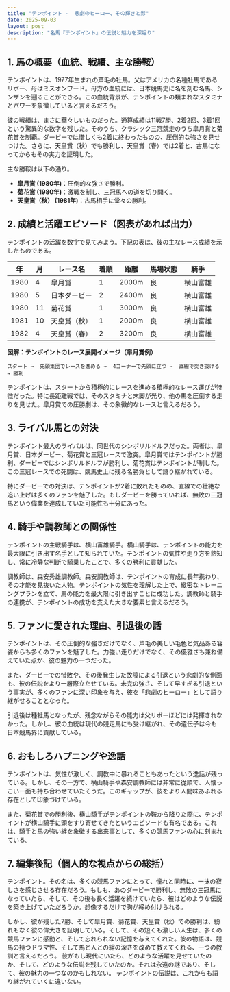 ```yaml
---
title: "テンポイント -  悲劇のヒーロー、その輝きと影"
date: 2025-09-03
layout: post
description: "名馬『テンポイント』の伝説と魅力を深堀り"
---
```


## 1. 馬の概要（血統、戦績、主な勝鞍）

テンポイントは、1977年生まれの芦毛の牡馬。父はアメリカの名種牡馬であるリボー、母はミスオンワード。母方の血統には、日本競馬史に名を刻む名馬、シンザンを遡ることができる。この血統背景が、テンポイントの類まれなスタミナとパワーを象徴していると言えるだろう。

彼の戦績は、まさに華々しいものだった。通算成績は11戦7勝、2着2回、3着1回という驚異的な数字を残した。そのうち、クラシック三冠競走のうち皐月賞と菊花賞を制覇。ダービーでは惜しくも2着に終わったものの、圧倒的な強さを見せつけた。さらに、天皇賞（秋）でも勝利し、天皇賞（春）では2着と、古馬になってからもその実力を証明した。

主な勝鞍は以下の通り。

* **皐月賞 (1980年)**：圧倒的な強さで勝利。
* **菊花賞 (1980年)**：激戦を制し、三冠馬への道を切り開く。
* **天皇賞（秋） (1981年)**：古馬相手に堂々の勝利。


## 2. 成績と活躍エピソード（図表があれば出力）


テンポイントの活躍を数字で見てみよう。下記の表は、彼の主なレース成績を示したものである。


| 年 | 月 | レース名           | 着順 | 距離 | 馬場状態 | 騎手      |
|---|----|--------------------|-----|------|---------|----------|
| 1980 | 4 | 皐月賞             | 1   | 2000m| 良       | 横山富雄  |
| 1980 | 5 | 日本ダービー         | 2   | 2400m| 良       | 横山富雄  |
| 1980 | 11| 菊花賞             | 1   | 3000m| 良       | 横山富雄  |
| 1981 | 10| 天皇賞（秋）         | 1   | 2000m| 良       | 横山富雄  |
| 1982 | 4 | 天皇賞（春）         | 2   | 3200m| 良       | 横山富雄  |


**図解：テンポイントのレース展開イメージ（皐月賞例）**

```
スタート →  先頭集団でレースを進める →  4コーナーで先頭に立つ →  直線で突き抜ける → 勝利
```

テンポイントは、スタートから積極的にレースを進める積極的なレース運びが特徴だった。特に長距離戦では、そのスタミナと末脚が光り、他の馬を圧倒する走りを見せた。皐月賞での圧勝劇は、その象徴的なレースと言えるだろう。


## 3. ライバル馬との対決


テンポイント最大のライバルは、同世代のシンボリルドルフだった。両者は、皐月賞、日本ダービー、菊花賞と三冠レースで激突。皐月賞ではテンポイントが勝利、ダービーではシンボリルドルフが勝利し、菊花賞はテンポイントが制した。この三冠レースでの死闘は、競馬史上に残る名勝負として語り継がれている。

特にダービーでの対決は、テンポイントが2着に敗れたものの、直線での壮絶な追い上げは多くのファンを魅了した。もしダービーを勝っていれば、無敗の三冠馬という偉業を達成していた可能性も十分にあった。


## 4. 騎手や調教師との関係性


テンポイントの主戦騎手は、横山富雄騎手。横山騎手は、テンポイントの能力を最大限に引き出す名手として知られていた。テンポイントの気性や走り方を熟知し、常に冷静な判断で騎乗したことで、多くの勝利に貢献した。

調教師は、森安秀雄調教師。森安調教師は、テンポイントの育成に長年携わり、その才能を見抜いた人物。テンポイントの気性を理解した上で、緻密なトレーニングプランを立て、馬の能力を最大限に引き出すことに成功した。調教師と騎手の連携が、テンポイントの成功を支えた大きな要素と言えるだろう。


## 5. ファンに愛された理由、引退後の話


テンポイントは、その圧倒的な強さだけでなく、芦毛の美しい毛色と気品ある容姿からも多くのファンを魅了した。力強い走りだけでなく、その優雅さも兼ね備えていた点が、彼の魅力の一つだった。

また、ダービーでの惜敗や、その後発生した故障による引退という悲劇的な側面も、彼の伝説をより一層際立たせている。未完の強さ、そして早すぎる引退という事実が、多くのファンに深い印象を与え、彼を「悲劇のヒーロー」として語り継がせることとなった。

引退後は種牡馬となったが、残念ながらその能力は父リボーほどには発揮されなかった。しかし、彼の血統は現代の競走馬にも受け継がれ、その遺伝子は今も日本競馬界に貢献している。


## 6. おもしろハプニングや逸話


テンポイントは、気性が激しく、調教中に暴れることもあったという逸話が残っている。しかし、その一方で、横山騎手や森安調教師には非常に従順で、人懐っこい一面も持ち合わせていたそうだ。このギャップが、彼をより人間味あふれる存在として印象づけている。

また、菊花賞での勝利後、横山騎手がテンポイントの鞍から降りた際に、テンポイントが横山騎手に頭をすり寄せてきたというエピソードも有名である。これは、騎手と馬の強い絆を象徴する出来事として、多くの競馬ファンの心に刻まれている。


## 7. 編集後記（個人的な視点からの総括）


テンポイント。その名は、多くの競馬ファンにとって、憧れと同時に、一抹の寂しさを感じさせる存在だろう。もしも、あのダービーで勝利し、無敗の三冠馬になっていたら、そして、その後も長く活躍を続けていたら、彼はどのような伝説を築き上げていただろうか。想像するだけで胸が締め付けられる。

しかし、彼が残した7勝、そして皐月賞、菊花賞、天皇賞（秋）での勝利は、紛れもなく彼の偉大さを証明している。そして、その短くも激しい人生は、多くの競馬ファンに感動と、そして忘れられない記憶を与えてくれた。彼の物語は、競馬の持つドラマ性、そして馬と人との絆の深さを改めて教えてくれる、一つの教訓と言えるだろう。  彼がもし現代にいたら、どのような活躍を見せていたのか、そして、どのような伝説を残していたのか。それは永遠の謎であり、そして、彼の魅力の一つなのかもしれない。  テンポイントの伝説は、これからも語り継がれていくに違いない。
